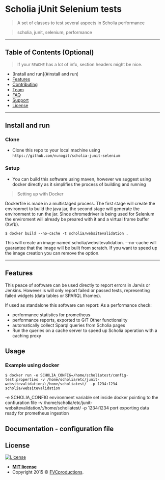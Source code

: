 # Scholia jUnit Selenium tests

> A set of classes to test several aspects in Scholia performance

> scholia, junit, selenium, performance

---

## Table of Contents (Optional)

> If your `README` has a lot of info, section headers might be nice.

- [Install and run](#install and run)
- [Features](#features)
- [Contributing](#contributing)
- [Team](#team)
- [FAQ](#faq)
- [Support](#support)
- [License](#license)


---


## Install and run

### Clone

- Clone this repo to your local machine using `https://github.com/nunogit/scholia-junit-selenium`

### Setup

- You can build this software using maven, however we suggest using docker directly as it simplifies the process of building and running

> Setting up with Docker

Dockerfile is made in a multistaged process. The first stage will create the environmet to build the java jar, the second stage will generate the environment to run the jar. Since chromedriver is being used for Selenium the enviroment will already be preared with it and a virtual frame buffer (Xvfb).

```shell
$ docker build --no-cache -t scholia/websitevalidation . 
```

This will create an image named scholia/websitevalidation.
--no-cache will guarantee that the image will be built from scratch. If you want to speed up the image creation you can remove the option.

---

## Features

This peace of software can be used directly to report errors in Jarvis or Jenkins. However is will only report failed or passed tests, representing failed widgets (data tables or SPARQL Iframes).

If used as standalone this software can report:
 As a performance check:
 - performance statistics for prometheus
 - performance reports, exported to GIT
 Other functionality 
 - automatically collect Sparql queries from Scholia pages
 - Run the queries on a cache server to speed up Scholia operation with a caching proxy


## Usage

### Example using docker

```shell
$ docker run -e SCHOLIA_CONFIG=/home/scholiatest/config-test.properties -v /home/scholia/etc/junit-websitevalidation/:/home/scholiatest/  -p 1234:1234 scholia/websitevalidation
```

 -e SCHOLIA_CONFIG environment variable set inside docker pointing to the confiuration file
 -v /home/scholia/etc/junit-websitevalidation/:/home/scholiatest/
 -p 1234:1234 port exporting data ready for prometheus ingestion

## Documentation - configuration file



## License

[![License](http://img.shields.io/:license-mit-blue.svg?style=flat-square)](http://badges.mit-license.org)

- **[MIT license](http://opensource.org/licenses/mit-license.php)**
- Copyright 2015 © <a href="http://fvcproductions.com" target="_blank">FVCproductions</a>.
